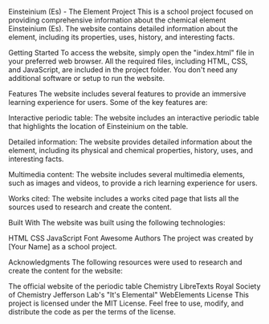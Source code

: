 Einsteinium (Es) - The Element Project
This is a school project focused on providing comprehensive information about the chemical element Einsteinium (Es). The website contains detailed information about the element, including its properties, uses, history, and interesting facts.

Getting Started
To access the website, simply open the "index.html" file in your preferred web browser. All the required files, including HTML, CSS, and JavaScript, are included in the project folder. You don't need any additional software or setup to run the website.

Features
The website includes several features to provide an immersive learning experience for users. Some of the key features are:

Interactive periodic table: The website includes an interactive periodic table that highlights the location of Einsteinium on the table.

Detailed information: The website provides detailed information about the element, including its physical and chemical properties, history, uses, and interesting facts.

Multimedia content: The website includes several multimedia elements, such as images and videos, to provide a rich learning experience for users.

Works cited: The website includes a works cited page that lists all the sources used to research and create the content.

Built With
The website was built using the following technologies:

HTML
CSS
JavaScript
Font Awesome
Authors
The project was created by [Your Name] as a school project.

Acknowledgments
The following resources were used to research and create the content for the website:

The official website of the periodic table
Chemistry LibreTexts
Royal Society of Chemistry
Jefferson Lab's "It's Elemental"
WebElements
License
This project is licensed under the MIT License. Feel free to use, modify, and distribute the code as per the terms of the license.

